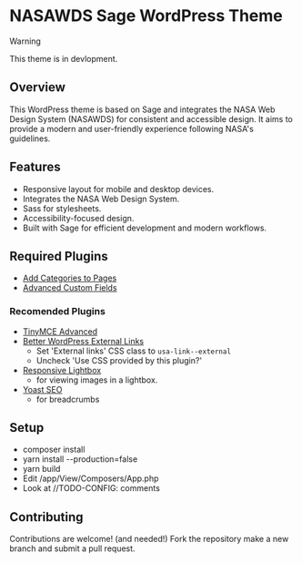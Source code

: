 # NASAWDS Sage WordPress Theme

> [!WARNING]
> This theme is in devlopment.

## Overview

This WordPress theme is based on Sage and integrates the NASA Web Design System (NASAWDS) for consistent and accessible design. It aims to provide a modern and user-friendly experience following NASA's guidelines.

## Features

- Responsive layout for mobile and desktop devices.
- Integrates the NASA Web Design System.
- Sass for stylesheets.
- Accessibility-focused design.
- Built with Sage for efficient development and modern workflows.

## Required Plugins

- [Add Categories to Pages](https://wordpress.org/plugins/add-category-to-pages/)
- [Advanced Custom Fields](https://wordpress.org/plugins/advanced-custom-fields/)

### Recomended Plugins

- [TinyMCE Advanced](https://wordpress.org/plugins/tinymce-advanced/)
- [Better WordPress External Links](https://wordpress.org/plugins/bwp-external-links/)
  - Set 'External links' CSS class to `usa-link--external`
  - Uncheck 'Use CSS provided by this plugin?'
- [Responsive Lightbox](https://wordpress.org/plugins/responsive-lightbox/)
  - for viewing images in a lightbox.
- [Yoast SEO](https://wordpress.org/plugins/wordpress-seo/)
  - for breadcrumbs

## Setup

- composer install
- yarn install --production=false
- yarn build
- Edit /app/View/Composers/App.php
- Look at //TODO-CONFIG: comments

## Contributing

Contributions are welcome! (and needed!) Fork the repository make a new branch and submit a pull request.